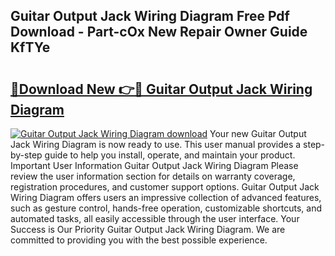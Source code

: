 ## Guitar Output Jack Wiring Diagram Free Pdf Download - Part-cOx New Repair Owner Guide KfTYe

# <h2><a href="http://dfmmffx.blite.top/?on=Guitar+Output+Jack+Wiring+Diagram">🔗Download New 👉🔴 Guitar Output Jack Wiring Diagram</a></h2>

[![Guitar Output Jack Wiring Diagram download](https://i.imgur.com/lujVjoI.png)](http://dfmmffx.blite.top/?on=Guitar+Output+Jack+Wiring+Diagram)
Your new Guitar Output Jack Wiring Diagram is now ready to use. This user manual provides a step-by-step guide to help you install, operate, and maintain your product. Important User Information Guitar Output Jack Wiring Diagram Please review the user information section for details on warranty coverage, registration procedures, and customer support options. Guitar Output Jack Wiring Diagram offers users an impressive collection of advanced features, such as gesture control, hands-free operation, customizable shortcuts, and automated tasks, all easily accessible through the user interface. Your Success is Our Priority Guitar Output Jack Wiring Diagram. We are committed to providing you with the best possible experience.
